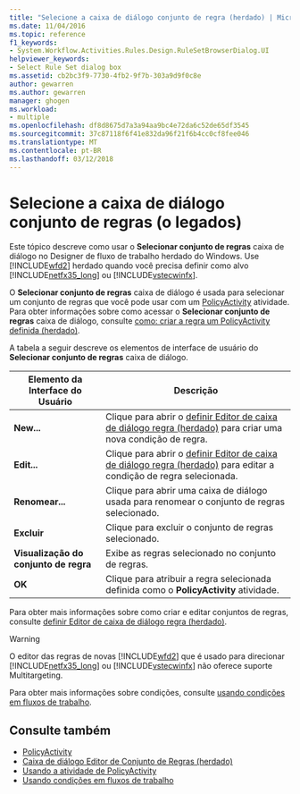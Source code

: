```yaml
---
title: "Selecione a caixa de diálogo conjunto de regra (herdado) | Microsoft Docs"
ms.date: 11/04/2016
ms.topic: reference
f1_keywords:
- System.Workflow.Activities.Rules.Design.RuleSetBrowserDialog.UI
helpviewer_keywords:
- Select Rule Set dialog box
ms.assetid: cb2bc3f9-7730-4fb2-9f7b-303a9d9f0c8e
author: gewarren
ms.author: gewarren
manager: ghogen
ms.workload:
- multiple
ms.openlocfilehash: df8d8675d7a3a94aa9bc4e72da6c52de65df3545
ms.sourcegitcommit: 37c87118f6f41e832da96f21f6b4cc0cf8fee046
ms.translationtype: MT
ms.contentlocale: pt-BR
ms.lasthandoff: 03/12/2018
---
```

# <a name="select-rule-set-dialog-box-legacy"></a>Selecione a caixa de diálogo conjunto de regras (o legados)
Este tópico descreve como usar o **Selecionar conjunto de regras** caixa de diálogo no Designer de fluxo de trabalho herdado do Windows. Use [!INCLUDE[wfd2](../workflow-designer/includes/wfd2_md.md)] herdado quando você precisa definir como alvo [!INCLUDE[netfx35_long](../workflow-designer/includes/netfx35_long_md.md)] ou [!INCLUDE[vstecwinfx](../workflow-designer/includes/vstecwinfx_md.md)].

 O **Selecionar conjunto de regras** caixa de diálogo é usada para selecionar um conjunto de regras que você pode usar com um [PolicyActivity](http://go.microsoft.com/fwlink?LinkID=65019) atividade. Para obter informações sobre como acessar o **Selecionar conjunto de regras** caixa de diálogo, consulte [como: criar a regra um PolicyActivity definida (herdado)](../workflow-designer/how-to-create-a-policyactivity-rule-set-legacy.md).

 A tabela a seguir descreve os elementos de interface de usuário do **Selecionar conjunto de regras** caixa de diálogo.

|Elemento da Interface do Usuário|Descrição|
|----------------|-----------------|
|**New...**|Clique para abrir o [definir Editor de caixa de diálogo regra (herdado)](../workflow-designer/rule-set-editor-dialog-box-legacy.md) para criar uma nova condição de regra.|
|**Edit...**|Clique para abrir o [definir Editor de caixa de diálogo regra (herdado)](../workflow-designer/rule-set-editor-dialog-box-legacy.md) para editar a condição de regra selecionada.|
|**Renomear...**|Clique para abrir uma caixa de diálogo usada para renomear o conjunto de regras selecionado.|
|**Excluir**|Clique para excluir o conjunto de regras selecionado.|
|**Visualização do conjunto de regra**|Exibe as regras selecionado no conjunto de regras.|
|**OK**|Clique para atribuir a regra selecionada definida como o **PolicyActivity** atividade.|

 Para obter mais informações sobre como criar e editar conjuntos de regras, consulte [definir Editor de caixa de diálogo regra (herdado)](../workflow-designer/rule-set-editor-dialog-box-legacy.md).

> [!WARNING]
> O editor das regras de novas [!INCLUDE[wfd2](../workflow-designer/includes/wfd2_md.md)] que é usado para direcionar [!INCLUDE[netfx35_long](../workflow-designer/includes/netfx35_long_md.md)] ou [!INCLUDE[vstecwinfx](../workflow-designer/includes/vstecwinfx_md.md)] não oferece suporte Multitargeting.

 Para obter mais informações sobre condições, consulte [usando condições em fluxos de trabalho](http://go.microsoft.com/fwlink?LinkID=65009).

## <a name="see-also"></a>Consulte também

- [PolicyActivity](http://go.microsoft.com/fwlink?LinkID=65019)
- [Caixa de diálogo Editor de Conjunto de Regras (herdado)](../workflow-designer/rule-set-editor-dialog-box-legacy.md)
- [Usando a atividade de PolicyActivity](http://go.microsoft.com/fwlink?LinkID=65004)
- [Usando condições em fluxos de trabalho](http://go.microsoft.com/fwlink?LinkID=65009)